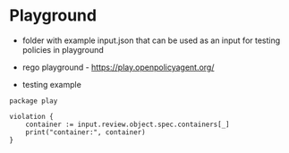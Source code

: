 # Playground

- folder with example input.json that can be used as an input for testing policies in playground
- rego playground - https://play.openpolicyagent.org/

- testing example
```
package play

violation {
    container := input.review.object.spec.containers[_]
	print("container:", container)
}

```